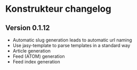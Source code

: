 # Konstrukteur changelog

## Version 0.1.12

- Automatic slug generation leads to automatic url naming
- Use jasy-template to parse templates in a standard way
- Article generation
- Feed (ATOM) generation
- Feed index generation